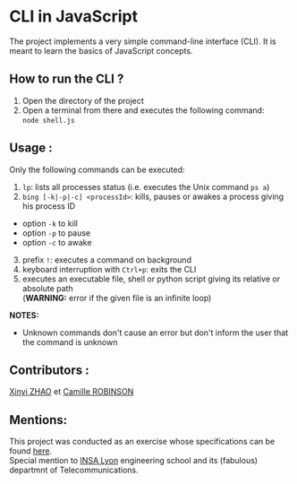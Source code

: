 # CLI in JavaScript
The project implements a very simple command-line interface (CLI). It is meant to learn the basics of JavaScript concepts.

## How to run the CLI ?
1. Open the directory of the project
2. Open a terminal from there and executes the following command:  
`node shell.js`

## Usage :
Only the following commands can be executed:  
1. `lp`: lists all processes status (i.e. executes the Unix command `ps a`)
2. `bing [-k|-p|-c] <processId>`: kills, pauses or awakes a process giving his process ID
- option `-k` to kill
- option `-p` to pause
- option `-c` to awake
3. prefix `!`: executes a command on background
4. keyboard interruption with `Ctrl+p`: exits the CLI  
5. executes an executable file, shell or python script giving its relative or absolute path  
(**WARNING:** error if the given file is an infinite loop)  

**NOTES:** 
- Unknown commands don't cause an error but don't inform the user that the command is unknown


## Contributors :
[Xinyi ZHAO](https://github.com/Xinyi25) et [Camille ROBINSON](https://github.com/camileen)

## Mentions:
This project was conducted as an exercise whose specifications can be found [here](https://github.com/sfrenot/javascript/blob/master/ProjectDesc.md).  
Special mention to [INSA Lyon](https://www.insa-lyon.fr) engineering school and its (fabulous) departmnt of Telecommunications.
